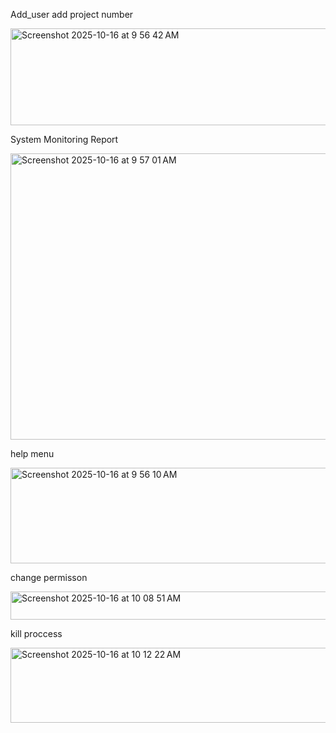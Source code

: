  Add_user add project number
   
   <img width="754" height="155" alt="Screenshot 2025-10-16 at 9 56 42 AM" src="https://github.com/user-attachments/assets/f31b20d8-29e1-4638-a821-cf8b6ca845ad" />


   
  System Monitoring Report


  
   <img width="905" height="458" alt="Screenshot 2025-10-16 at 9 57 01 AM" src="https://github.com/user-attachments/assets/5f327fb4-9b63-4519-ba21-259642ba5a62" />



   help menu
  
  
   <img width="629" height="153" alt="Screenshot 2025-10-16 at 9 56 10 AM" src="https://github.com/user-attachments/assets/c1752486-f066-4bc4-802b-6f0d3f1cb983" />



   change permisson




   <img width="968" height="45" alt="Screenshot 2025-10-16 at 10 08 51 AM" src="https://github.com/user-attachments/assets/695d382d-fe1d-43dd-ace8-01e9299db441" />




   kill proccess



   <img width="844" height="120" alt="Screenshot 2025-10-16 at 10 12 22 AM" src="https://github.com/user-attachments/assets/49e183f6-b327-4a8c-9466-f1bcf3892c16" />



  
